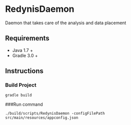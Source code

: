 # RedynisDaemon
Daemon that takes care of the analysis and data placement

## Requirements
* Java 1.7 +
* Gradle 3.0 +

## Instructions

### Build Project
```
gradle build
```

###Run command
```
./build/scripts/RedynisDaemon -configFilePath src/main/resources/appconfig.json
```

